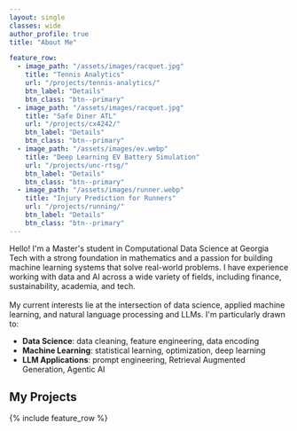 ```yaml
---
layout: single
classes: wide
author_profile: true
title: "About Me"

feature_row:
  - image_path: "/assets/images/racquet.jpg"
    title: "Tennis Analytics"
    url: "/projects/tennis-analytics/"
    btn_label: "Details"
    btn_class: "btn--primary"
  - image_path: "/assets/images/racquet.jpg"
    title: "Safe Diner ATL"
    url: "/projects/cx4242/"
    btn_label: "Details"
    btn_class: "btn--primary"
  - image_path: "/assets/images/ev.webp"
    title: "Deep Learning EV Battery Simulation"
    url: "/projects/unc-rtsg/"
    btn_label: "Details"
    btn_class: "btn--primary"
  - image_path: "/assets/images/runner.webp"
    title: "Injury Prediction for Runners"
    url: "/projects/running/"
    btn_label: "Details"
    btn_class: "btn--primary"
---
```


<style>
.feature__wrapper .archive__item-teaser img {
  max-height: 160px;  /* Change this number for bigger/smaller images */
  width: auto;
  height: auto;
  display: block;
  margin: 0 auto;
}
/* Style for primary buttons */
.btn--primary {
  background: linear-gradient(135deg, #00c6ff, #0072ff); /* teal to blue */
  border: none;
  color: white !important;
  padding: 0.6em 1.2em;
  font-weight: 600;
  border-radius: 6px;
  transition: transform 0.15s ease, box-shadow 0.15s ease;
}

.btn--primary:hover {
  transform: translateY(-2px);
  box-shadow: 0 4px 12px rgba(0, 114, 255, 0.3);
}
</style>

<p class="lead">
Hello! I'm a Master's student in Computational Data Science at Georgia Tech with a strong
foundation in mathematics and a passion for building machine learning systems that solve
real-world problems. I have experience working with data and AI across a wide variety of
fields, including finance, sustainability, academia, and tech.<br><br>
My current interests lie at the intersection of data science, applied machine learning, and natural language processing
and LLMs. I'm particularly drawn to:
</p>

<ul>
  <li><strong>Data Science</strong>: data cleaning, feature engineering, data encoding</li>
  <li><strong>Machine Learning</strong>: statistical learning, optimization, deep learning</li>
  <li><strong>LLM Applications</strong>: prompt engineering, Retrieval Augmented Generation, Agentic AI</li>
</ul>

## My Projects

{% include feature_row %}
